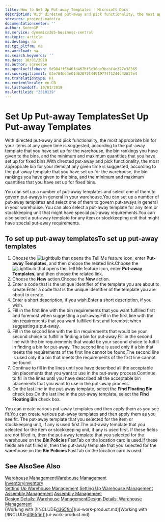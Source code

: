 ```yaml
---
title: How to Set Up Put-away Templates | Microsoft Docs
description: With directed put-away and pick functionality, the most appropriate bin for your items at any given time is suggested, according to the put-away template that you have set up for the warehouse, the bin rankings you have given to the bins, and the minimum and maximum quantities that you have set up for fixed bins.
services: project-madeira
documentationcenter: ''
author: SorenGP
ms.service: dynamics365-business-central
ms.topic: article
ms.devlang: na
ms.tgt_pltfrm: na
ms.workload: na
ms.search.keywords: ''
ms.date: 10/01/2019
ms.author: sgroespe
ms.openlocfilehash: 9d984ff5646fd467bf5c30ee3bebf4c377e38365
ms.sourcegitcommit: 02e704bc3e01d62072144919774f1244c42827e4
ms.translationtype: HT
ms.contentlocale: en-GB
ms.lasthandoff: 10/01/2019
ms.locfileid: "2310139"
---
```

# <a name="set-up-put-away-templates"></a><span data-ttu-id="7bbb7-103">Set Up Put-away Templates</span><span class="sxs-lookup"><span data-stu-id="7bbb7-103">Set Up Put-away Templates</span></span>
<span data-ttu-id="7bbb7-104">With directed put-away and pick functionality, the most appropriate bin for your items at any given time is suggested, according to the put-away template that you have set up for the warehouse, the bin rankings you have given to the bins, and the minimum and maximum quantities that you have set up for fixed bins.</span><span class="sxs-lookup"><span data-stu-id="7bbb7-104">With directed put-away and pick functionality, the most appropriate bin for your items at any given time is suggested, according to the put-away template that you have set up for the warehouse, the bin rankings you have given to the bins, and the minimum and maximum quantities that you have set up for fixed bins.</span></span>  

<span data-ttu-id="7bbb7-105">You can set up a number of put-away templates and select one of them to govern put-aways in general in your warehouse.</span><span class="sxs-lookup"><span data-stu-id="7bbb7-105">You can set up a number of put-away templates and select one of them to govern put-aways in general in your warehouse.</span></span> <span data-ttu-id="7bbb7-106">You can also select a put-away template for any item or stockkeeping unit that might have special put-away requirements.</span><span class="sxs-lookup"><span data-stu-id="7bbb7-106">You can also select a put-away template for any item or stockkeeping unit that might have special put-away requirements.</span></span>  

## <a name="to-set-up-put-away-templates"></a><span data-ttu-id="7bbb7-107">To set up put-away templates</span><span class="sxs-lookup"><span data-stu-id="7bbb7-107">To set up put-away templates</span></span>  
1.  <span data-ttu-id="7bbb7-108">Choose the ![Lightbulb that opens the Tell Me feature](media/ui-search/search_small.png "Tell me what you want to do") icon, enter **Put-away Templates**, and then choose the related link.</span><span class="sxs-lookup"><span data-stu-id="7bbb7-108">Choose the ![Lightbulb that opens the Tell Me feature](media/ui-search/search_small.png "Tell me what you want to do") icon, enter **Put-away Templates**, and then choose the related link.</span></span>  
2.  <span data-ttu-id="7bbb7-109">Choose the **New** action.</span><span class="sxs-lookup"><span data-stu-id="7bbb7-109">Choose the **New** action.</span></span>  
3.  <span data-ttu-id="7bbb7-110">Enter a code that is the unique identifier of the template you are about to create.</span><span class="sxs-lookup"><span data-stu-id="7bbb7-110">Enter a code that is the unique identifier of the template you are about to create.</span></span>  
4.  <span data-ttu-id="7bbb7-111">Enter a short description, if you wish.</span><span class="sxs-lookup"><span data-stu-id="7bbb7-111">Enter a short description, if you wish.</span></span>  
5.  <span data-ttu-id="7bbb7-112">Fill in the first line with the bin requirements that you want fulfilled first and foremost when suggesting a put-away.</span><span class="sxs-lookup"><span data-stu-id="7bbb7-112">Fill in the first line with the bin requirements that you want fulfilled first and foremost when suggesting a put-away.</span></span>  
6.  <span data-ttu-id="7bbb7-113">Fill in the second line with the bin requirements that would be your second choice to fulfill in finding a bin for put-away.</span><span class="sxs-lookup"><span data-stu-id="7bbb7-113">Fill in the second line with the bin requirements that would be your second choice to fulfill in finding a bin for put-away.</span></span> <span data-ttu-id="7bbb7-114">The second line is used only if a bin that meets the requirements of the first line cannot be found.</span><span class="sxs-lookup"><span data-stu-id="7bbb7-114">The second line is used only if a bin that meets the requirements of the first line cannot be found.</span></span>  
7.  <span data-ttu-id="7bbb7-115">Continue to fill in the lines until you have described all the acceptable bin placements that you want to use in the put-away process.</span><span class="sxs-lookup"><span data-stu-id="7bbb7-115">Continue to fill in the lines until you have described all the acceptable bin placements that you want to use in the put-away process.</span></span>  
8.  <span data-ttu-id="7bbb7-116">On the last line in the put-away template, select the **Find Floating Bin** check box.</span><span class="sxs-lookup"><span data-stu-id="7bbb7-116">On the last line in the put-away template, select the **Find Floating Bin** check box.</span></span>  

<span data-ttu-id="7bbb7-117">You can create various put-away templates and then apply them as you see fit.</span><span class="sxs-lookup"><span data-stu-id="7bbb7-117">You can create various put-away templates and then apply them as you see fit.</span></span> <span data-ttu-id="7bbb7-118">The put-away template that you selected for the item or stockkeeping unit, if any is used first.</span><span class="sxs-lookup"><span data-stu-id="7bbb7-118">The put-away template that you selected for the item or stockkeeping unit, if any is used first.</span></span> <span data-ttu-id="7bbb7-119">If these fields are not filled in, then the put-away template that you selected for the warehouse on the **Bin Policies** FastTab on the location card is used.</span><span class="sxs-lookup"><span data-stu-id="7bbb7-119">If these fields are not filled in, then the put-away template that you selected for the warehouse on the **Bin Policies** FastTab on the location card is used.</span></span>  

## <a name="see-also"></a><span data-ttu-id="7bbb7-120">See Also</span><span class="sxs-lookup"><span data-stu-id="7bbb7-120">See Also</span></span>  
[<span data-ttu-id="7bbb7-121">Warehouse Management</span><span class="sxs-lookup"><span data-stu-id="7bbb7-121">Warehouse Management</span></span>](warehouse-manage-warehouse.md)  
[<span data-ttu-id="7bbb7-122">Inventory</span><span class="sxs-lookup"><span data-stu-id="7bbb7-122">Inventory</span></span>](inventory-manage-inventory.md)  
<span data-ttu-id="7bbb7-123">[Setting Up Warehouse Management](warehouse-setup-warehouse.md)   </span><span class="sxs-lookup"><span data-stu-id="7bbb7-123">[Setting Up Warehouse Management](warehouse-setup-warehouse.md)   </span></span>  
<span data-ttu-id="7bbb7-124">[Assembly Management](assembly-assemble-items.md)  </span><span class="sxs-lookup"><span data-stu-id="7bbb7-124">[Assembly Management](assembly-assemble-items.md)  </span></span>  
[<span data-ttu-id="7bbb7-125">Design Details: Warehouse Management</span><span class="sxs-lookup"><span data-stu-id="7bbb7-125">Design Details: Warehouse Management</span></span>](design-details-warehouse-management.md)  
<span data-ttu-id="7bbb7-126">[Working with [!INCLUDE[d365fin](includes/d365fin_md.md)]](ui-work-product.md)</span><span class="sxs-lookup"><span data-stu-id="7bbb7-126">[Working with [!INCLUDE[d365fin](includes/d365fin_md.md)]](ui-work-product.md)</span></span>
